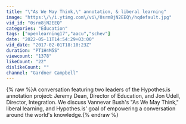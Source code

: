 ```yaml
---
title: "\"As We May Think,\" annotation, & liberal learning"
image: "https:\/\/i.ytimg.com\/vi\/0srm8jN2EEQ\/hqdefault.jpg"
vid_id: "0srm8jN2EEQ"
categories: "Education"
tags: ["openlearning17","aacu","schev"]
date: "2022-05-11T14:54:29+03:00"
vid_date: "2017-02-01T18:10:23Z"
duration: "PT1H4M5S"
viewcount: "1378"
likeCount: "22"
dislikeCount: ""
channel: "Gardner Campbell"
---
```

{% raw %}A conversation featuring two leaders of the Hypothes.is annotation project: Jeremy Dean, Director of Education, and Jon Udell, Director, Integration. We discuss Vannevar Bush's &quot;As We May Think,&quot; liberal learning, and Hypothes.is' goal of empowering a conversation around the world's knowledge.{% endraw %}
